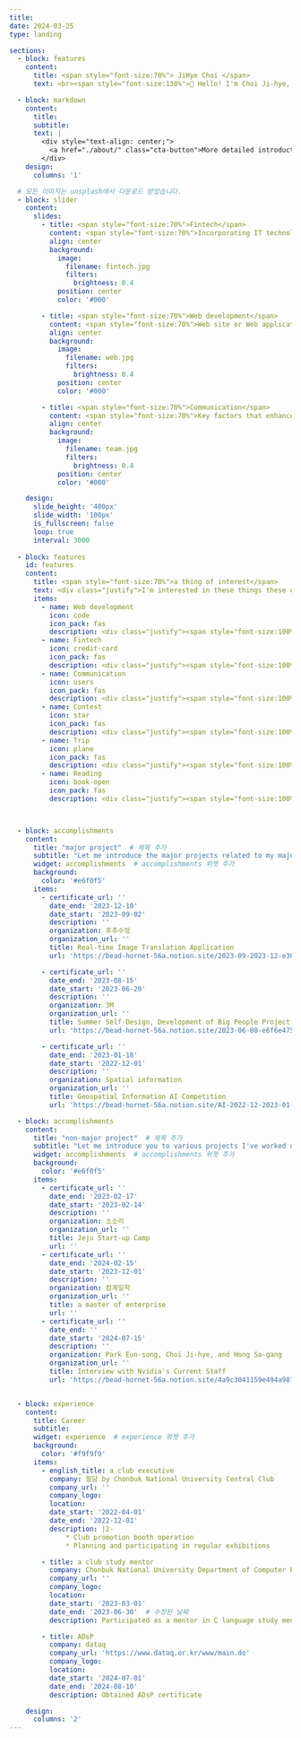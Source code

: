 ```yaml
---
title: 
date: 2024-03-25
type: landing

sections:
  - block: features
    content:
      title: <span style="font-size:70%"> JiHye Choi </span>
      text: <br><span style="font-size:130%">👋 Hello! I'm Choi Ji-hye, majoring in computer engineering at Chonbuk National University! </span> 

  - block: markdown
    content:
      title: 
      subtitle: 
      text: |
        <div style="text-align: center;">
          <a href="./about/" class="cta-button">More detailed introduction</a>  
        </div>
    design:
      columns: '1'

  # 모든 이미지는 unsplash에서 다운로드 받았습니다. 
  - block: slider
    content:
      slides:
        - title: <span style="font-size:70%">Fintech</span>
          content: <span style="font-size:70%">Incorporating IT technology into traditional financial services</span>
          align: center
          background:
            image:
              filename: fintech.jpg 
              filters:
                brightness: 0.4
            position: center
            color: '#000'

        - title: <span style="font-size:70%">Web development</span>
          content: <span style="font-size:70%">Web site or Web application design, build and maintenance</span>
          align: center
          background:
            image:
              filename: web.jpg  
              filters:
                brightness: 0.4
            position: center
            color: '#000'

        - title: <span style="font-size:70%">Communication</span>
          content: <span style="font-size:70%">Key factors that enhance understanding and collaboration among team members in the project, resulting in successful results</span>
          align: center
          background:
            image:
              filename: team.jpg
              filters:
                brightness: 0.4
            position: center
            color: '#000'

    design:
      slide_height: '400px'
      slide_width: '100px'
      is_fullscreen: false
      loop: true
      interval: 3000
  
  - block: features
    id: features
    content:
      title: <span style="font-size:70%">a thing of interest</span>
      text: <div class="justify">I'm interested in these things these days</div> <br><br> #br : 줄바꿈
      items:
        - name: Web development
          icon: code
          icon_pack: fas
          description: <div class="justify"><span style="font-size:100%;">I'm interested in designing and building websites and web applications</span></div>
        - name: Fintech
          icon: credit-card
          icon_pack: fas
          description: <div class="justify"><span style="font-size:100%;">We are interested in providing innovative financial services through the convergence of finance and technology</span></div>
        - name: Communication
          icon: users
          icon_pack: fas
          description: <div class="justify"><span style="font-size:100%;">I think it is important to achieve cooperation through smooth communication in team projects</span></div>
        - name: Contest
          icon: star
          icon_pack: fas
          description: <div class="justify"><span style="font-size:100%;">I'm improving my skills by participating in various hackathon and programming competitions</span></div>
        - name: Trip
          icon: plane
          icon_pack: fas
          description: <div class="justify"><span style="font-size:100%;">I enjoy traveling to experience different cultures and people</span></div>
        - name: Reading
          icon: book-open
          icon_pack: fas
          description: <div class="justify"><span style="font-size:100%;">I like to read books of various genres to expand my knowledge and expand my thinking</span></div>



  - block: accomplishments
    content:
      title: "major project"  # 제목 추가
      subtitle: "Let me introduce the major projects related to my major."  # 필요 시 서브타이틀 추가
      widget: accomplishments  # accomplishments 위젯 추가
      background: 
        color: '#e6f0f5'
      items:
        - certificate_url: ''
          date_end: '2023-12-10'
          date_start: '2023-09-02'
          description: ''
          organization: 후추수정
          organization_url: ''
          title: Real-time Image Translation Application
          url: 'https://bead-hornet-56a.notion.site/2023-09-2023-12-e30477df581246af8cf88b6ec92a901b'

        - certificate_url: ''
          date_end: '2023-08-15'
          date_start: '2023-06-20'
          description: ''
          organization: 3M
          organization_url: ''
          title: Summer Self-Design, Development of Big People Project App
          url: 'https://bead-hornet-56a.notion.site/2023-06-08-e6f6e475357f42eab892f3018fb285da?pvs=4'

        - certificate_url: ''
          date_end: '2023-01-18'
          date_start: '2022-12-01'
          description: ''
          organization: Spatial information
          organization_url: ''
          title: Geospatial Information AI Competition
          url: 'https://bead-hornet-56a.notion.site/AI-2022-12-2023-01-40ca1cabe58248ae84ee0f1ef082bb87'

  - block: accomplishments
    content:
      title: "non-major project"  # 제목 추가
      subtitle: "Let me introduce you to various projects I've worked on other than my major."  # 필요 시 서브타이틀 추가
      widget: accomplishments  # accomplishments 위젯 추가
      background: 
        color: '#e6f0f5'
      items:
        - certificate_url: ''
          date_end: '2023-02-17'
          date_start: '2023-02-14'
          description: ''
          organization: 소소리
          organization_url: ''
          title: Jeju Start-up Camp
          url: ''
        - certificate_url: ''
          date_end: '2024-02-15'
          date_start: '2023-12-01'
          description: ''
          organization: 컴계일학
          organization_url: ''
          title: a master of enterprise
          url: ''
        - certificate_url: ''
          date_end: ''
          date_start: '2024-07-15'
          description: ''
          organization: Park Eun-song, Choi Ji-hye, and Hong Sa-gang
          organization_url: ''
          title: Interview with Nvidia's Current Staff
          url: 'https://bead-hornet-56a.notion.site/4a9c3041159e494a98762a3d12e63b2e?pvs=4'


  - block: experience
    content:
      title: Career 
      subtitle:
      widget: experience  # experience 위젯 추가
      background:
        color: '#f9f9f9'
      items:
        - english_title: a club executive
          company: 필담 by Chonbuk National University Central Club
          company_url: ''
          company_logo: 
          location: 
          date_start: '2022-04-01'
          date_end: '2022-12-01'
          description: |2-
              * Club promotion booth operation
              * Planning and participating in regular exhibitions

        - title: a club study mentor
          company: Chonbuk National University Department of Computer Engineering Club who
          company_url: ''
          company_logo: 
          location: 
          date_start: '2023-03-01'
          date_end: '2023-06-30'  # 수정된 날짜
          description: Participated as a mentor in C language study mentoring activities

        - title: ADsP
          company: dataq
          company_url: 'https://www.dataq.or.kr/www/main.do'
          company_logo: 
          location: 
          date_start: '2024-07-01'
          date_end: '2024-08-10'
          description: Obtained ADsP certificate

    design:
      columns: '2'
---
```

